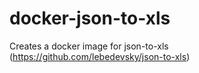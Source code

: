 docker-json-to-xls
==================

Creates a docker image for json-to-xls (https://github.com/lebedevsky/json-to-xls)
